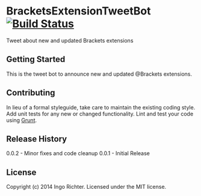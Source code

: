 # BracketsExtensionTweetBot [![Build Status](https://secure.travis-ci.org/ingorichter/bracketsextensiontweetbot.svg?branch=master)](http://travis-ci.org/ingorichter/bracketsextensiontweetbot)

Tweet about new and updated Brackets extensions

## Getting Started
This is the tweet bot to announce new and updated @Brackets extensions.

## Contributing
In lieu of a formal styleguide, take care to maintain the existing coding style. Add unit tests for any new or changed functionality. Lint and test your code using [Grunt](http://gruntjs.com/).

## Release History
0.0.2 - Minor fixes and code cleanup
0.0.1 - Initial Release

## License
Copyright (c) 2014 Ingo Richter. Licensed under the MIT license.